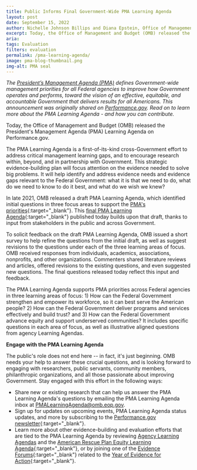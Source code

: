 ```yaml
---
title: Public Informs Final Government-Wide PMA Learning Agenda
layout: post
date: September 15, 2022
author: Nichelle Johnson Billips and Diana Epstein, Office of Management and Budget
excerpt: Today, the Office of Management and Budget (OMB) released the President’s Management Agenda (PMA) Learning Agenda on Performance.gov...
aria: 
tags: Evaluation
filters: evaluation
permalink: /pma-learning-agenda/
image: pma-blog-thumbnail.png
img-alt: PMA seal
---
```


<i>The <a href="https://www.performance.gov/pma/" target="_blank">President’s Management Agenda (PMA)</a> defines Government-wide management priorities for all Federal agencies to improve how Government operates and performs, toward the vision of an effective, equitable, and accountable Government that delivers results for all Americans. This announcement was originally shared on <a href="https://www.performance.gov/blog/final-pma-learning-agenda-released/" target="_blank">Performance.gov</a>. Read on to learn more about the PMA Learning Agenda - and how you can contribute.</i>

Today, the Office of Management and Budget (OMB) released the President's Management Agenda (PMA) Learning Agenda on Performance.gov.

The PMA Learning Agenda is a first-of-its-kind cross-Government effort to address critical management learning gaps, and to encourage research within, beyond, and in partnership with Government. This strategic evidence-building plan will focus attention on the evidence needed to solve big problems. It will help identify and address evidence needs and evidence gaps relevant to the Federal Government: what it is that we need to do, what do we need to know to do it best, and what do we wish we knew?

In late 2021, OMB released a draft PMA Learning Agenda, which identified initial questions in three focus areas to support the [PMA's priorities](https://www.performance.gov/pma/){:target="_blank"}. This [final PMA Learning Agenda](https://www.performance.gov/pma/learning-agenda/){:target="_blank"} published today builds upon that draft, thanks to input from stakeholders in the public and across Government.

To solicit feedback on the draft PMA Learning Agenda, OMB issued a short survey to help refine the questions from the initial draft, as well as suggest revisions to the questions under each of the three learning areas of focus. OMB received responses from individuals, academics, associations, nonprofits, and other organizations. Commenters shared literature reviews and articles, offered revisions to the existing questions, and even suggested new questions. The final questions released today reflect this input and feedback.

The PMA Learning Agenda supports PMA priorities across Federal agencies in three learning areas of focus: 1) How can the Federal Government strengthen and empower its workforce, so it can best serve the American people? 2) How can the Federal Government deliver programs and services effectively and build trust? and 3) How can the Federal Government advance equity and support underserved communities? It includes specific questions in each area of focus, as well as illustrative aligned questions from agency Learning Agendas.

**Engage with the PMA Learning Agenda**

The public's role does not end here -- in fact, it's just beginning. OMB needs your help to answer these crucial questions, and is looking forward to engaging with researchers, public servants, community members, philanthropic organizations, and all those passionate about improving Government. Stay engaged with this effort in the following ways:

- Share new or existing research that can help us answer the PMA Learning Agenda's questions by emailing the PMA Learning Agenda inbox at <PMALearningAgenda@omb.eop.gov>.
- Sign up for updates on upcoming events, PMA Learning Agenda status updates, and more by subscribing to the [Performance.gov newsletter](https://public.govdelivery.com/accounts/USGSA/subscriber/new?topic_id=USGSA_916){:target="_blank"}.
- Learn more about other evidence-building and evaluation efforts that are tied to the PMA Learning Agenda by reviewing [Agency Learning Agendas]({{site.baseurl}}/evidence-plans/learning-agenda/) and the [American Rescue Plan Equity Learning Agenda](https://www.whitehouse.gov/wp-content/uploads/2022/05/American-Rescue-Plan-Equity-Learning-Agenda.pdf){:target="_blank"}, or by joining one of the [Evidence Forums](https://www.whitehouse.gov/ostp/news-updates/2022/04/07/fact-sheet-biden-harris-administration-launches-year-of-evidence-for-action-to-fortify-and-expand-evidence-based-policymaking/){:target="_blank"} related to the [Year of Evidence for Action](https://www.whitehouse.gov/ostp/news-updates/2022/04/14/readout-white-house-hosts-summit-on-evidence-for-action/){:target="_blank"}.
